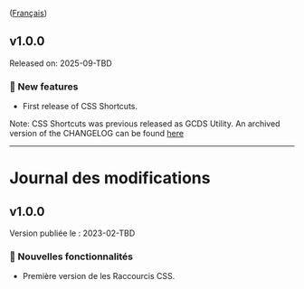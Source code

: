 ([Français](#journal-des-modifications))

## v1.0.0

Released on: 2025-09-TBD

### :rocket: New features

- First release of CSS Shortcuts. 

Note: CSS Shortcuts was previous released as GCDS Utility. An archived version of the CHANGELOG can be found [here](archived/CHANGELOG-UTILITY.md)

---

# Journal des modifications

## v1.0.0

Version publiée le : 2023-02-TBD

### :rocket: Nouvelles fonctionnalités

- Première version de les Raccourcis CSS.
